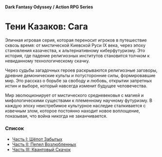 #### Dark Fantasy Odyssey / Action RPG Series

# Тени Казаков: Сага

Эпичная игровая серия, которая переносит игроков в путешествие сквозь время: от мистической Киевской Руси IX века, через эпоху становления казачества, к альтернативному киберфутуризму. Это история, где падение религиозных институтов становится толчком к невиданному технологическому скачку.

Через судьбы загадочных героев раскрываются религиозные заговоры, древние демонические культы и потусторонние силы, формировавшие мир. Это рассказ о борьбе за свободу и любовь, открытии запретных истин и выборе, который навсегда изменит будущее человечества.

Мир эволюционирует от мистического средневековья с магией и мифологическими существами к племенному научному футуризму. В каждую эпоху неистребимое культурное наследие сталкивается с извечным злом, которое постоянно находит новое воплощение, показывая, что война никогда не заканчивается.

### Список

- [Часть I: Шёпот Забытых](/cossacks-saga-1)
- [Часть II: Пепел Возлюбленных](/cossacks-saga-2)
- [Часть III: Квантовый Скачок](/cossacks-saga-3)